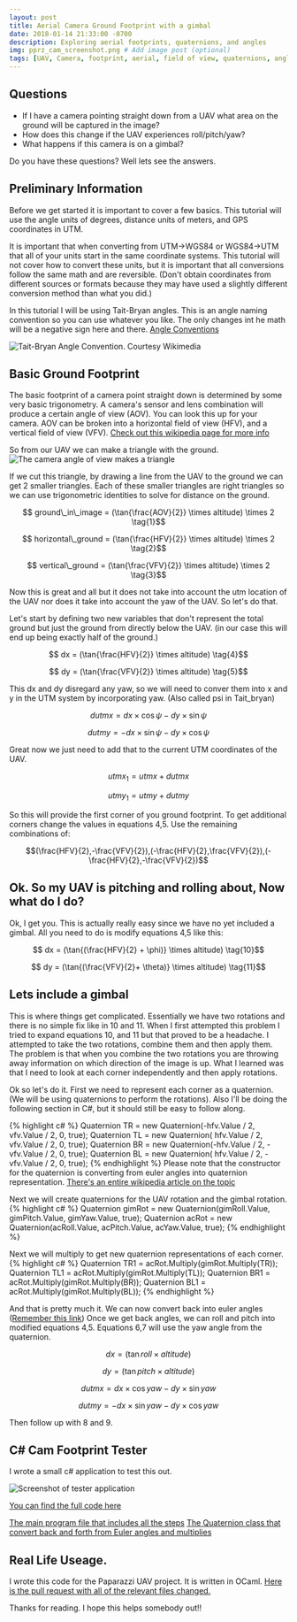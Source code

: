 ```yaml
---
layout: post
title: Aerial Camera Ground Footprint with a gimbal 
date: 2018-01-14 21:33:00 -0700
description: Exploring aerial footprints, quaternions, and angles
img: pprz_cam_screenshot.png # Add image post (optional)
tags: [UAV, Camera, footprint, aerial, field of view, quaternions, angles] # add tag
---
```

## Questions
* If I have a camera pointing straight down from a UAV what area on the ground will be captured in the image?
* How does this change if the UAV experiences roll/pitch/yaw?
* What happens if this camera is on a gimbal?

Do you have these questions? Well lets see the answers.

## Preliminary Information
Before we get started it is important to cover a few basics. This tutorial will use the angle units of degrees, distance units of meters, and GPS coordinates in UTM.

It is important that when converting from UTM->WGS84 or WGS84->UTM that all of your units start in the same coordinate systems. This tutorial will not cover how to convert these units, but it is important that all conversions follow the same math and are reversible. (Don't obtain coordinates from different sources or formats because they may have used a slightly different conversion method than what you did.)

In this tutorial I will be using Tait-Bryan angles. This is an angle naming convention so you can use whatever you like. The only changes int he math will be a negative sign here and there. [Angle Conventions](https://en.wikipedia.org/wiki/Euler_angles)

![Tait-Bryan Angle Convention. Courtesy Wikimedia](https://upload.wikimedia.org/wikipedia/commons/thumb/5/53/Taitbrianzyx.svg/245px-Taitbrianzyx.svg.png)


## Basic Ground Footprint
The basic footprint of a camera point straight down is determined by some very basic trigonometry. A camera's sensor and lens combination will produce a certain angle of view (AOV). You can look this up for your camera. AOV can be broken into a horizontal field of view (HFV), and a vertical field of view (VFV). [Check out this wikipedia page for more info](https://en.wikipedia.org/wiki/Field_of_view)

So from our UAV we can make a triangle with the ground.
![The camera angle of view makes a triangle]({{site.baseurl}}/assets/img/simple_triangle.png)

If we cut this triangle, by drawing a line from the UAV to the ground we can get 2 smaller triangles. Each of these smaller triangles are right triangles so we can use trigonometric identities to solve for distance on the ground.

$$ ground\_in\_image =  (\tan{\frac{AOV}{2}} \times altitude) \times 2 \tag{1}$$ 

$$ horizontal\_ground =  (\tan{\frac{HFV}{2}} \times altitude) \times 2 \tag{2}$$

$$ vertical\_ground =  (\tan{\frac{VFV}{2}} \times altitude) \times 2 \tag{3}$$

Now this is great and all but it does not take into account the utm location of the UAV nor does it take into account the yaw of the UAV. So let's do that.

Let's start by defining two new variables that don't represent the total ground but just the ground from directly below the UAV. (in our case this will end up being exactly half of the ground.)

$$ dx =  (\tan{\frac{HFV}{2}} \times altitude) \tag{4}$$

$$ dy =  (\tan{\frac{VFV}{2}} \times altitude) \tag{5}$$

This dx and dy disregard any yaw, so we will need to conver them into x and y in the UTM system by incorporating yaw. (Also called psi in Tait_bryan)

$$dutmx =  dx \times \cos{\psi} - dy \times \sin{\psi} \tag{6}$$

$$dutmy = -dx \times \sin{\psi} - dy \times \cos{\psi} \tag{7}$$

Great now we just need to add that to the current UTM coordinates of the UAV.

$$utmx_1 = utmx + dutmx \tag{8}$$

$$utmy_1 = utmy + dutmy \tag{9}$$

So this will provide the first corner of you ground footprint. To get additional corners change the values in equations 4,5. Use the remaining combinations of:

$$(\frac{HFV}{2},-\frac{VFV}{2}),(-\frac{HFV}{2},\frac{VFV}{2}),(-\frac{HFV}{2},-\frac{VFV}{2})$$

## Ok. So my UAV is pitching and rolling about, Now what do I do?
Ok, I get you. This is actually really easy since we have no yet included a gimbal. All you need to do is modify equations 4,5 like this:

$$ dx =  (\tan{(\frac{HFV}{2} + \phi)} \times altitude) \tag{10}$$

$$ dy =  (\tan{(\frac{VFV}{2}+ \theta)} \times altitude) \tag{11}$$

## Lets include a gimbal
This is where things get complicated. Essentially we have two rotations and there is no simple fix like in 10 and 11. When I first attempted this problem I tried to expand equations 10, and 11 but that proved to be a headache. I attempted to take the two rotations, combine them and then apply them. The problem is that when you combine the two rotations you are throwing away information on which direction of the image is up. What I learned was that I need to look at each corner independently and then apply rotations.

Ok so let's do it. First we need to represent each corner as a quaternion. (We will be using quaternions to perform the rotations). Also I'll be doing the following section in C#, but it should still be easy to follow along.

{% highlight c# %}
Quaternion TR = new Quaternion(-hfv.Value / 2,  vfv.Value / 2, 0, true);
Quaternion TL = new Quaternion( hfv.Value / 2,  vfv.Value / 2, 0, true);
Quaternion BR = new Quaternion(-hfv.Value / 2, -vfv.Value / 2, 0, true);
Quaternion BL = new Quaternion( hfv.Value / 2, -vfv.Value / 2, 0, true);
{% endhighlight %}
Please note that the constructor for the quaternion is converting from euler angles into quaternion representation. [There's an entire wikipedia article on the topic](https://en.wikipedia.org/wiki/Conversion_between_quaternions_and_Euler_angles)

Next we will create quaternions for the UAV rotation and the gimbal rotation.
{% highlight c# %}
Quaternion gimRot = new Quaternion(gimRoll.Value, gimPitch.Value, gimYaw.Value, true);
Quaternion acRot = new Quaternion(acRoll.Value, acPitch.Value, acYaw.Value, true);
{% endhighlight %}

Next we will multiply to get new quaternion representations of each corner.
{% highlight c# %}
Quaternion TR1 = acRot.Multiply(gimRot.Multiply(TR));
Quaternion TL1 = acRot.Multiply(gimRot.Multiply(TL));
Quaternion BR1 = acRot.Multiply(gimRot.Multiply(BR));
Quaternion BL1 = acRot.Multiply(gimRot.Multiply(BL));
{% endhighlight %}

And that is pretty much it. We can now convert back into euler angles ([Remember this link](https://en.wikipedia.org/wiki/Conversion_between_quaternions_and_Euler_angles)) Once we get back angles, we can roll and pitch into modified equations 4,5. Equations 6,7 will use the yaw angle from the quaternion.

$$ dx =  (\tan{roll} \times altitude) \tag{12}$$

$$ dy =  (\tan{pitch} \times altitude) \tag{13}$$

$$dutmx =  dx \times \cos{yaw} - dy \times \sin{yaw} \tag{14}$$

$$dutmy = -dx \times \sin{yaw} - dy \times \cos{yaw} \tag{15}$$

Then follow up with 8 and 9.

## C# Cam Footprint Tester

I wrote a small c# application to test this out.

![Screenshot of tester application]({{site.baseurl}}/assets/img/cam_footprint_tester.PNG)

[You can find the full code here](https://github.com/rijesha/CamFootprintTester/) 

[The main program file that includes all the steps](https://github.com/rijesha/CamFootprintTester/blob/master/CamFootprintTester/MainWindow.xaml.cs)
[The Quaternion class that convert back and forth from Euler angles and multiplies](https://github.com/rijesha/CamFootprintTester/blob/master/CamFootprintTester/Quaternion.cs)

## Real Life Useage.
I wrote this code for the Paparazzi UAV project. It is written in OCaml.
[Here is the pull request with all of the relevant files changed.](https://github.com/paparazzi/paparazzi/pull/2103)


Thanks for reading. I hope this helps somebody out!!
